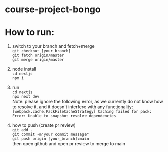 # course-project-bongo

# How to run:
1. switch to your branch and fetch+merge \
`git checkout [your_branch]` \
`git fetch origin/master` \
`git merge origin/master`


2. node install \
`cd nextjs` \
`npm i` 

3. run \
`cd nextjs` \
`npx next dev` \
Note: please ignore the following error, as we currently do not know how to resolve it, and it doesn't interfere with any functionality:
`[webpack.cache.PackFileCacheStrategy] Caching failed for pack: Error: Unable to snapshot resolve dependencies` 




10. how to push (create pr review) \
`git add .` \
`git commit -m"your commit message"` \
`git push origin [your_branch]:main` \
then open github and open pr review to merge to main 
